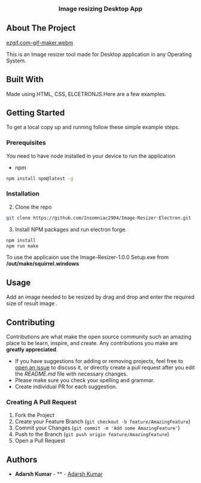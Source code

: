 <br/>
<p align="center">
  <h3 align="center">Image resizing Desktop App</h3>

</p>



## About The Project

[ezgif.com-gif-maker.webm](https://github.com/Insomniac2904/Image-Resizer-Electron/assets/109868197/95d19d0c-d25b-46ed-b79c-81a04d561577)


This is an Image resizer tool made for Desktop application in any Operating System.

## Built With

Made using HTML, CSS, ELCETRONJS.Here are a few examples.

## Getting Started

To get a local copy up and running follow these simple example steps.

### Prerequisites

You need to have node installed in your device to run the application

* npm

```sh
npm install npm@latest -g
```

### Installation


2. Clone the repo

```sh
git clone https://github.com/Insomniac2904/Image-Resizer-Electron.git
```

3. Install NPM packages and run electron forge.

```sh
npm install
npm run make
```
To use the applicaion use the Image-Resizer-1.0.0 Setup.exe from **/out/make/squirrel.windows**

## Usage

Add an image needed to be resized by drag and drop and enter the required size of result image .

## Contributing

Contributions are what make the open source community such an amazing place to be learn, inspire, and create. Any contributions you make are **greatly appreciated**.
* If you have suggestions for adding or removing projects, feel free to [open an issue](https://github.com/Insomniac2904/Image-Resizer-Electron/issues/new) to discuss it, or directly create a pull request after you edit the *README.md* file with necessary changes.
* Please make sure you check your spelling and grammar.
* Create individual PR for each suggestion.

### Creating A Pull Request

1. Fork the Project
2. Create your Feature Branch (`git checkout -b feature/AmazingFeature`)
3. Commit your Changes (`git commit -m 'Add some AmazingFeature'`)
4. Push to the Branch (`git push origin feature/AmazingFeature`)
5. Open a Pull Request

## Authors

* **Adarsh Kumar** - ** - [Adarsh Kumar](https://github.com/Insomniac2904) 

